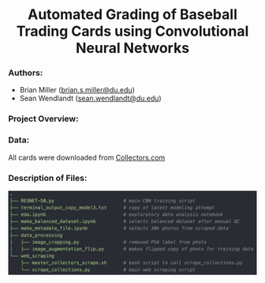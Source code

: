 <h1 align="center">Automated Grading of Baseball Trading Cards using Convolutional Neural Networks</h1>  

### Authors:  
- Brian Miller (brian.s.miller@du.edu)
- Sean Wendlandt (sean.wendlandt@du.edu)

### Project Overview:  

### Data:  
All cards were downloaded from [Collectors.com](https://www.collectors.com/trading-cards/sport-baseball-cards/20003?lowgrade=1&highgrade=10&gradingservice=2&page=1)

### Description of Files:  

![alt text](https://github.com/BrianMillerS/trading_card_grading_capstone/blob/31fcde187ceea1c5c8a3efce8f694628e80596ab/tree_structure.png)
